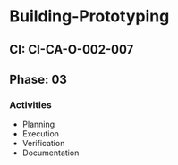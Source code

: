 # Building-Prototyping

## CI: CI-CA-O-002-007
## Phase: 03

### Activities
- Planning
- Execution
- Verification
- Documentation
